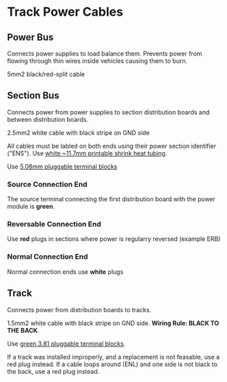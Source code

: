 # Track Power Cables

## Power Bus
Connects power supplies to load balance them.
Prevents power from flowing through thin wires inside vehicles causing them to burn.

5mm2 black/red-split cable

## Section Bus
Connects power from power supplies to section distribution boards and between distribution boards.

2.5mm2 white cable with black stripe on GND side

All cables must be labled on both ends using their power section identifier ("ENS").
Use [white ~11.7mm printable shrink heat tubing](https://aliexpress.com/item/1005007592670468.html).

Use [5.08mm pluggable terminal blocks](https://aliexpress.com/item/1005003777140682.html)

### Source Connection End
The source terminal connecting the first distribution board with the power module is **green**.

### Reversable Connection End
Use **red** plugs in sections where power is regularry reversed (example ERB)

### Normal Connection End
Normal connection ends use **white** plugs

## Track
Connects power from distribution boards to tracks.

1.5mm2 white cable with black stripe on GND side.
**Wiring Rule: BLACK TO THE BACK**.

Use [green 3.81 pluggable terminal blocks](https://de.aliexpress.com/item/4000781094941.html).

If a track was installed improperly, and a replacement is not feasable, use a red plug instead.
If a cable loops around (ENL) and one side is not black to the back, use a red plug instead.
